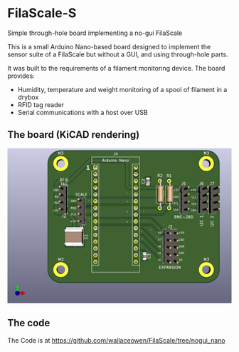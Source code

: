 # FilaScale-S
Simple through-hole board implementing a no-gui FilaScale

This is a small Arduino Nano-based board designed to implement the sensor suite of a FilaScale
but without a GUI, and using through-hole parts.

It was built to the requirements of a filament monitoring device.  The board provides:

* Humidity, temperature and weight monitoring of a spool of filament in a drybox
* RFID tag reader
* Serial communications with a host over USB

## The board (KiCAD rendering)
![The board](/FilaScale-s.jpg)

## The code
The Code is at https://github.com/wallaceowen/FilaScale/tree/nogui_nano

